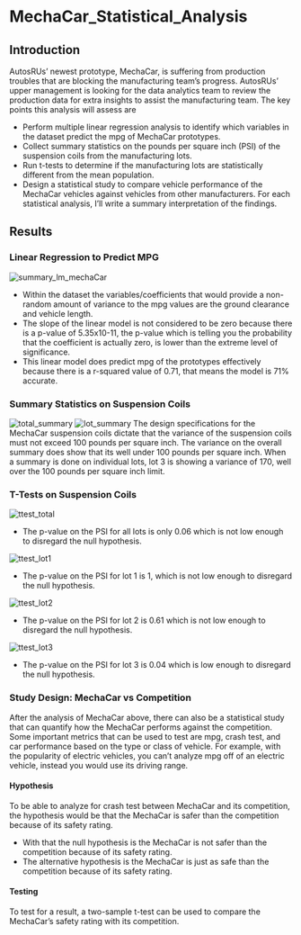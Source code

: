 # MechaCar_Statistical_Analysis

## Introduction
AutosRUs’ newest prototype, MechaCar, is suffering from production troubles that are blocking the manufacturing team’s progress. AutosRUs’ upper management is looking for the data analytics team to review the production data for extra insights to assist the manufacturing team. The key points this analysis will assess are
- Perform multiple linear regression analysis to identify which variables in the dataset predict the mpg of MechaCar prototypes.
- Collect summary statistics on the pounds per square inch (PSI) of the suspension coils from the manufacturing lots.
- Run t-tests to determine if the manufacturing lots are statistically different from the mean population.
- Design a statistical study to compare vehicle performance of the MechaCar vehicles against vehicles from other manufacturers. For each statistical analysis, I’ll write a summary interpretation of the findings.
## Results
### Linear Regression to Predict MPG

![summary_lm_mechaCar](https://user-images.githubusercontent.com/56700719/162641139-5360bdd5-c12b-4f28-a616-4711a18af30b.JPG)

- Within the dataset the variables/coefficients that would provide a non-random amount of variance to the mpg values are the ground clearance and vehicle length.
- The slope of the linear model is not considered to be zero because there is a p-value of   5.35x10-11, the p-value which is telling you the probability that the coefficient is actually zero, is lower than the extreme level of significance.
- This linear model does predict mpg of the prototypes effectively because there is a r-squared value of 0.71, that means the model is 71% accurate.

### Summary Statistics on Suspension Coils
![total_summary](https://user-images.githubusercontent.com/56700719/162641167-a4853d42-5231-42c9-9bbc-cc9e24d64a73.JPG)
![lot_summary](https://user-images.githubusercontent.com/56700719/162641169-807f92ba-ca70-4fd4-b3b6-0eadbc4582db.JPG)
The design specifications for the MechaCar suspension coils dictate that the variance of the suspension coils must not exceed 100 pounds per square inch. The variance on the overall summary does show that its well under 100 pounds per square inch. When a summary is done on individual lots, lot 3 is showing a variance of 170, well over the 100 pounds per square inch limit.
### T-Tests on Suspension Coils
![ttest_total](https://user-images.githubusercontent.com/56700719/162641208-8ea3fadf-9b9f-4651-a392-4dc1c56e25af.JPG)
- The p-value on the PSI for all lots is only 0.06 which is not low enough to disregard the null hypothesis.

![ttest_lot1](https://user-images.githubusercontent.com/56700719/162641225-7549b573-5027-4656-a3a6-6066fef19e78.JPG)
- The p-value on the PSI for lot 1 is 1, which is not low enough to disregard the null hypothesis.

![ttest_lot2](https://user-images.githubusercontent.com/56700719/162641287-c5380f32-a369-4b3a-a864-d771a900c7a3.JPG)
- The p-value on the PSI for lot 2 is 0.61 which is not low enough to disregard the null hypothesis.

![ttest_lot3](https://user-images.githubusercontent.com/56700719/162641295-f8d83aa5-1aa5-4f31-86b0-13bc9b479c23.JPG)
- The p-value on the PSI for lot 3 is 0.04 which is low enough to disregard the null hypothesis.

### Study Design: MechaCar vs Competition
After the analysis of MechaCar above, there can also be a statistical study that can quantify how the MechaCar performs against the competition. Some important metrics that can be used to test are mpg, crash test, and car performance based on the type or class of vehicle. For example, with the popularity of electric vehicles, you can’t analyze mpg off of an electric vehicle, instead you would use its driving range.
#### Hypothesis
To be able to analyze for crash test between MechaCar and its competition, the hypothesis would be that the MechaCar is safer than the competition because of its safety rating. 
- With that the null hypothesis is the MechaCar is not safer than the competition because of its safety rating. 
- The alternative hypothesis is the MechaCar is just as safe than the competition because of its safety rating.
#### Testing
To test for a result, a two-sample t-test can be used to compare the MechaCar’s safety rating with its competition.





